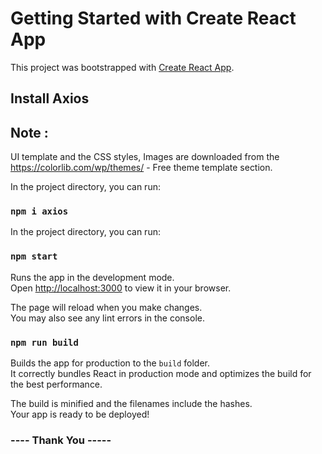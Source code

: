 # Getting Started with Create React App

This project was bootstrapped with [Create React App](https://github.com/DevShuku/Shopping_Cart_Client_V.0).

## Install Axios

## Note :  
   UI template and the CSS styles, Images are downloaded from the https://colorlib.com/wp/themes/ - Free theme template section.

In the project directory, you can run:

### `npm i axios`

In the project directory, you can run:

### `npm start`

Runs the app in the development mode.\
Open [http://localhost:3000](http://localhost:3000) to view it in your browser.

The page will reload when you make changes.\
You may also see any lint errors in the console.

### `npm run build`

Builds the app for production to the `build` folder.\
It correctly bundles React in production mode and optimizes the build for the best performance.

The build is minified and the filenames include the hashes.\
Your app is ready to be deployed!

### ---- Thank You -----
